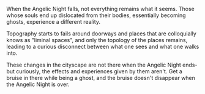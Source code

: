 When the Angelic Night falls, not everything remains what it seems. Those whose souls end up dislocated from their bodies, essentially becoming ghosts, experience a different reality.

Topography starts to fails around doorways and places that are colloquially knows as "liminal spaces", and only the topology of the places remains, leading to a curious disconnect between what one sees and what one walks into.

These changes in the cityscape are not there when the Angelic Night ends- but curiously, the effects and experiences given by them aren't. Get a bruise in there while being a ghost, and the bruise doesn't disappear when the Angelic Night is over.